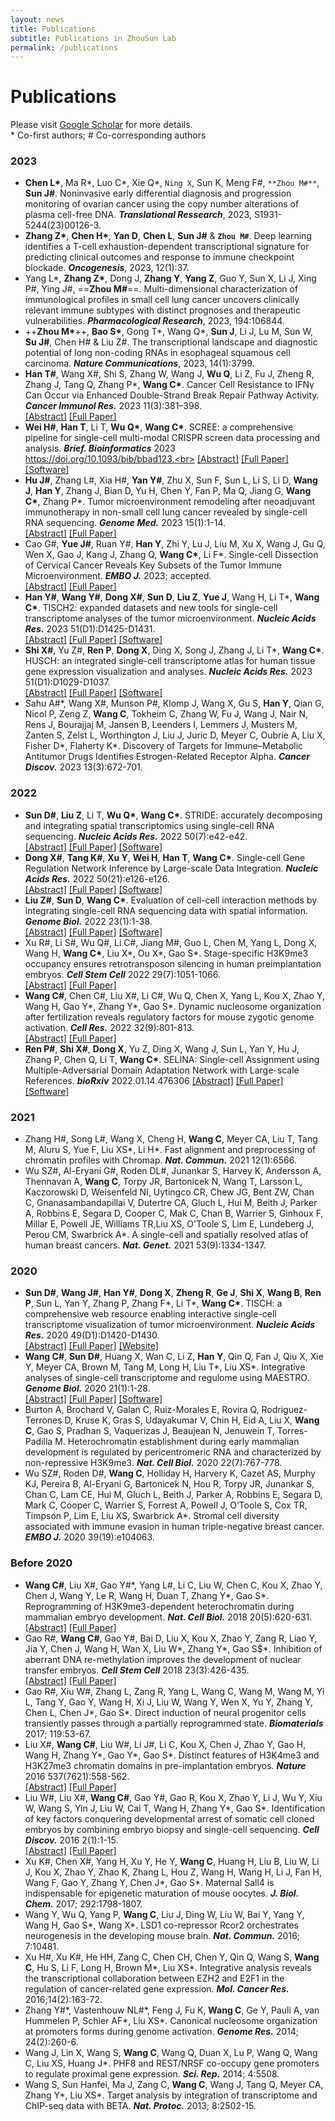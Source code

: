 ```yaml
---
layout: news
title: Publications
subtitle: Publications in ZhouSun Lab
permalink: /publications
---
```


# Publications

Please visit [Google Scholar](https://scholar.google.com.hk/citations?hl=zh-CN&user=O5RxsC8AAAAJ) for more details.<br>
\* Co-first authors; \# Co-corresponding authors

### 2023
- **Chen L\***, Ma R\*, Luo C\*, Xie Q\*, `Ning X`, Sun K, Meng F#, `**Zhou M#**`, **Sun J#**. Noninvasive early differential diagnosis and progression monitoring of ovarian cancer using the copy number alterations of plasma cell-free DNA. _**Translational Ressearch**_, 2023, S1931-5244&#40;23&#41;00126-3.
- **Zhang Z\***, **Chen H\***, **Yan D**, **Chen L**, **Sun J#** & **`Zhou M#`**. Deep learning identifies a T-cell exhaustion-dependent transcriptional signature for predicting clinical outcomes and response to immune checkpoint blockade. _**Oncogenesis**_, 2023, 12&#40;1&#41;:37.
- Yang L\*, **Zhang Z\***, Dong J, **Zhang Y**, **Yang Z**, Guo Y, Sun X, Li J, Xing P#, Ying J#, ==**Zhou M#**==. Multi-dimensional characterization of immunological profiles in small cell lung cancer uncovers clinically relevant immune subtypes with distinct prognoses and therapeutic vulnerabilities. _**Pharmacological Research**_, 2023, 194:106844.
- ++**Zhou M\***++, **Bao S\***, Gong T\*, Wang Q\*, **Sun J**, Li J, Lu M, Sun W, **Su J#**, Chen H# & Liu Z#. The transcriptional landscape and diagnostic potential of long non-coding RNAs in esophageal squamous cell carcinoma. _**Nature Communications**_, 2023, 14&#40;1&#41;:3799.
- **Han T#**, Wang X#, Shi S, Zhang W, Wang J, **Wu Q**, Li Z, Fu J, Zheng R, Zhang J, Tang Q, Zhang P\*, **Wang C\***. Cancer Cell Resistance to IFNγ Can Occur via Enhanced Double-Strand Break Repair Pathway Activity. _**Cancer Immunol Res.**_ 2023 11(3):381–398.<br>
[[Abstract]](https://aacrjournals.org/cancerimmunolres/article-abstract/doi/10.1158/2326-6066.CIR-22-0056/716422/Cancer-Cell-Resistance-to-IFN-Can-Occur-via)
[[Full Paper]](/resources/publications/2023_CIR_INFG.pdf)
- **Wei H#**, **Han T**, Li T, **Wu Q\***, **Wang C\***. SCREE: a comprehensive pipeline for single-cell multi-modal CRISPR screen data processing and analysis. _**Brief. Bioinformatics**_ 2023 https://doi.org/10.1093/bib/bbad123.<br>
[[Abstract]](https://academic.oup.com/bib/advance-article-abstract/doi/10.1093/bib/bbad123/7095415?utm_source=advanceaccess&utm_campaign=bib&utm_medium=email)
[[Full Paper]](/resources/publications/2023_BIB_SCREE.pdf)
[[Software]](https://github.com/wanglabtongji/SCREE)
- **Hu J#**, Zhang L#, Xia H#, **Yan Y#**, Zhu X, Sun F, Sun L, Li S, Li D, **Wang J**, **Han Y**, Zhang J, Bian D, Yu H, Chen Y, Fan P, Ma Q, Jiang G, **Wang C\***, Zhang P\*. Tumor microenvironment remodeling after neoadjuvant immunotherapy in non-small cell lung cancer revealed by single-cell RNA sequencing. _**Genome Med.**_ 2023 15(1):1-14.<br>
[[Abstract]](https://link.springer.com/article/10.1186/s13073-023-01164-9)
[[Full Paper]](/resources/publications/2023_GM_NSCLC.pdf)
- Cao G#, **Yue J#**, Ruan Y#, **Han Y**, Zhi Y, Lu J, Liu M, Xu X, Wang J, Gu Q, Wen X, Gao J, Kang J, Zhang Q, **Wang C\***, Li F\*. Single-cell Dissection of Cervical Cancer Reveals Key Subsets of the Tumor Immune Microenvironment. _**EMBO J.**_ 2023; accepted. <br>
[[Abstract]](https://www.embopress.org/doi/abs/10.15252/embj.2022110757)
[[Full Paper]](/resources/publications/2023_EMBOJ_CESC.pdf)
- **Han Y#**, **Wang Y#**, **Dong X#**, **Sun D**, **Liu Z**, **Yue J**, Wang H, Li T\*, **Wang C\***. TISCH2: expanded datasets and new tools for single-cell transcriptome analyses of the tumor microenvironment. _**Nucleic Acids Res.**_ 2023 51(D1):D1425-D1431.<br> 
[[Abstract]](https://academic.oup.com/nar/advance-article/doi/10.1093/nar/gkac959/6793806?login=false)
[[Full Paper]](/resources/publications/2022_NAR_TISCH.pdf)
[[Software]](http://tisch.comp-genomics.org/)
- **Shi X#**, Yu Z#, **Ren P**, **Dong X**, Ding X, Song J, Zhang J, Li T\*, **Wang C\***. HUSCH: an integrated single-cell transcriptome atlas for human tissue gene expression visualization and analyses. _**Nucleic Acids Res.**_ 2023 51(D1):D1029-D1037.<br>
[[Abstract]](https://academic.oup.com/nar/advance-article/doi/10.1093/nar/gkac1001/6786201?login=false)
[[Full Paper]](/resources/publications/2022_NAR_HUSCH.pdf)
[[Software]](http://husch.comp-genomics.org/)
- Sahu A#\*, Wang X#, Munson P#, Klomp J, Wang X, Gu S, **Han Y**, Qian G, Nicol P, Zeng Z, **Wang C**, Tokheim C, Zhang W, Fu J, Wang J, Nair N, Rens J, Bourajjaj M, Jansen B, Leenders I, Lemmers J, Musters M, Zanten S, Zelst L, Worthington J, Liu J, Juric D, Meyer C, Oubrie A, Liu X, Fisher D\*, Flaherty K\*. Discovery of Targets for Immune–Metabolic Antitumor Drugs Identifies Estrogen-Related Receptor Alpha. _**Cancer Discov.**_ 2023 13(3):672-701.<br>

### 2022
- **Sun D#**, **Liu Z**, Li T, **Wu Q\***, **Wang C\***. STRIDE: accurately decomposing and integrating spatial transcriptomics using single-cell RNA sequencing. _**Nucleic Acids Res.**_ 2022 50(7):e42-e42.<br>
[[Abstract]](https://academic.oup.com/nar/article-abstract/50/7/e42/6543547)
[[Full Paper]](/resources/publications/2022_NAR_STRIDE.pdf)
[[Software]](https://github.com/wanglabtongji/STRIDE)
- **Dong X#**, **Tang K#**, **Xu Y**, **Wei H**, **Han T**, **Wang C\***. Single-cell Gene Regulation Network Inference by Large-scale Data Integration. _**Nucleic Acids Res.**_ 2022 50(21):e126-e126.<br>
[[Abstract]](https://academic.oup.com/nar/advance-article/doi/10.1093/nar/gkac819/6717821?login=false)
[[Full Paper]](/resources/publications/2022_NAR_SCRIP.pdf)
[[Software]](https://github.com/wanglabtongji/SRIP)
- **Liu Z#**, **Sun D**, **Wang C\***. Evaluation of cell-cell interaction methods by integrating single-cell RNA sequencing data with spatial information. _**Genome Biol.**_ 2022 23(1):1-38.<br> 
[[Abstract]](https://genomebiology.biomedcentral.com/articles/10.1186/s13059-022-02783-y)
[[Full Paper]](/resources/publications/2022_GB_CCI.pdf)
[[Software]](https://github.com/wanglabtongji/CCI)
- Xu R#, Li S#, Wu Q#, Li C#, Jiang M#, Guo L, Chen M, Yang L, Dong X, Wang H, **Wang C\***, Liu X\*, Ou X\*, Gao S\*. Stage-specific H3K9me3 occupancy ensures retrotransposon silencing in human preimplantation embryos. _**Cell Stem Cell**_ 2022 29(7):1051-1066.<br>
[[Abstract]](https://www.sciencedirect.com/science/article/abs/pii/S1934590922002508)
[[Full Paper]](/resources/publications/2022_CSC_H3K9me3.pdf)
- **Wang C#**, Chen C#, Liu X#, Li C#, Wu Q, Chen X, Yang L, Kou X, Zhao Y, Wang H, Gao Y\*, Zhang Y\*, Gao S\*. Dynamic nucleosome organization after fertilization reveals regulatory factors for mouse zygotic genome activation. _**Cell Res.**_ 2022 32(9):801-813.<br>
[[Abstract]](https://www.nature.com/articles/s41422-022-00652-8)
[[Full Paper]](/resources/publications/2022_CR_Nucleosome.pdf)
- **Ren P#**, **Shi X#**, **Dong X**, Yu Z, Ding X, Wang J, Sun L, Yan Y, Hu J, Zhang P, Chen Q, Li T, **Wang C\***. SELINA: Single-cell Assignment using Multiple-Adversarial Domain Adaptation Network with Large-scale References. _**bioRxiv**_ 2022.01.14.476306
[[Abstract]](https://www.biorxiv.org/content/10.1101/2022.01.14.476306v1.abstract)
[[Full Paper]](https://www.biorxiv.org/content/10.1101/2022.01.14.476306v1.full.pdf)
[[Software]](https://github.com/wanglabtongji/SELINA)

### 2021
- Zhang H#, Song L#, Wang X, Cheng H, **Wang C**, Meyer CA, Liu T, Tang M, Aluru S, Yue F, Liu XS\*, Li H\*. Fast alignment and preprocessing of chromatin profiles with Chromap. _**Nat. Commun.**_ 2021 12(1):6566.<br>	
- Wu SZ#, Al-Eryani G#,  Roden DL#, Junankar S, Harvey K, Andersson A, Thennavan A, **Wang C**, Torpy JR, Bartonicek N, Wang T, Larsson L, Kaczorowski D, Weisenfeld NI, Uytingco CR, Chew JG, Bent ZW, Chan C, Gnanasambandapillai V, Dutertre CA, Gluch L, Hui M, Beith J, Parker A, Robbins E, Segara D, Cooper C, Mak C, Chan B, Warrier S, Ginhoux F, Millar E, Powell JE, Williams TR,Liu XS, O'Toole S, Lim E, Lundeberg J, Perou CM, Swarbrick A\*. A single-cell and spatially resolved atlas of human breast cancers. _**Nat. Genet.**_ 2021 53(9):1334-1347.<br>

### 2020
- **Sun D#**, **Wang J#**, **Han Y#**, **Dong X**, **Zheng R**, **Ge J**, **Shi X**, **Wang B**, **Ren P**, Sun L, Yan Y, Zhang P, Zhang F\*, Li T\*, **Wang C\***. TISCH: a comprehensive web resource enabling interactive single-cell transcriptome visualization of tumor microenvironment. _**Nucleic Acids Res.**_ 2020 49(D1):D1420-D1430.<br>
[[Abstract]](https://pubmed.ncbi.nlm.nih.gov/33179754/)
[[Full Paper]](/resources/publications/2020_NAR_TISCH.pdf)
[[Website]](http://tisch.comp-genomics.org/)
- **Wang C#**, **Sun D#**, Huang X, Wan C, Li Z, **Han Y**, Qin Q, Fan J, Qiu X, Xie Y, Meyer CA, Brown M, Tang M, Long H, Liu T\*, Liu XS\*. Integrative analyses of single-cell transcriptome and regulome using MAESTRO. _**Genome Biol.**_ 2020 21(1):1-28.<br>
[[Abstract]](https://pubmed.ncbi.nlm.nih.gov/32767996)
[[Full Paper]](/resources/publications/2020_GB_MAESTRO.pdf)
[[Software]](http://github.com/liulab-dfci/MAESTRO)
- Burton A, Brochard V, Galan C, Ruiz-Morales E, Rovira Q, Rodriguez-Terrones D, Kruse K, Gras S, Udayakumar V, Chin H, Eid A, Liu X, **Wang C**, Gao S, Pradhan S, Vaquerizas J, Beaujean N, Jenuwein T, Torres-Padilla M. Heterochromatin establishment during early mammalian development is regulated by pericentromeric RNA and characterized by non-repressive H3K9me3. _**Nat. Cell Biol.**_ 2020 22(7):767-778.<br>
- Wu SZ#, Roden D#, **Wang C**, Holliday H, Harvery K, Cazet AS, Murphy KJ, Pereira B, Al-Eryani G, Bartonicek N, Hou R, Torpy JR, Junankar S, Chan C, Lam CE, Hui M, Gluch L, Beith J, Parker A, Robbins E, Segara D, Mark C, Cooper C, Warrier S, Forrest A, Powell J, O’Toole S, Cox TR, Timpson P, Lim E, Liu XS, Swarbrick A\*. Stromal cell diversity associated with immune evasion in human triple-negative breast cancer. _**EMBO J.**_ 2020 39(19):e104063.<br>

### Before 2020
- **Wang C#**, Liu X#, Gao Y#\*, Yang L#, Li C, Liu W, Chen C, Kou X, Zhao Y, Chen J, Wang Y, Le R, Wang H, Duan T, Zhang Y\*, Gao S\*. Reprogramming of H3K9me3-dependent heterochromatin during mammalian embryo development. _**Nat. Cell Biol.**_ 2018 20(5):620-631.<br>
[[Abstract]](https://pubmed.ncbi.nlm.nih.gov/29686265)
[[Full Paper]](/resources/publications/2018_NCB_H3K9me3.pdf)
- Gao R#, **Wang C#**, Gao Y#, Bai D, Liu X, Kou X, Zhao Y, Zang R, Liao Y, Jia Y, Chen J, Wang H, Wan X, Liu W\*, Zhang Y\*, Gao S$\*. Inhibition of aberrant DNA re-methylation improves the development of nuclear transfer embryos. _**Cell Stem Cell**_ 2018 23(3):426-435.<br>
[[Abstract]](https://pubmed.ncbi.nlm.nih.gov/30146410)
[[Full Paper]](/resources/publications/2018_CSC_NTmethyl.pdf)
- Gao R#, Xiu W#, Zhang L, Zang R, Yang L, Wang C, Wang M, Wang M, Yi L, Tang Y, Gao Y, Wang H, Xi J, Liu W, Wang Y, Wen X, Yu Y, Zhang Y, Chen L, Chen J\*, Gao S\*. Direct induction of neural progenitor cells transiently passes through a partially reprogrammed state. _**Biomaterials**_ 2017; 119:53-67.<br>
- Liu X#, **Wang C#**, Liu W#, Li J#, Li C, Kou X, Chen J, Zhao Y, Gao H, Wang H, Zhang Y\*, Gao Y\*, Gao S\*. Distinct features of H3K4me3 and H3K27me3 chromatin domains in pre-implantation embryos. _**Nature**_ 2016 537(7621):558-562. <br>
[[Abstract]](https://pubmed.ncbi.nlm.nih.gov/27626379)
[[Full Paper]](/resources/publications/2016_Nature_H3K4me3H3K27me3.pdf)
- Liu W#, Liu X#, **Wang C#**, Gao Y#, Gao R, Kou X, Zhao Y, Li J, Wu Y, Xiu W, Wang S, Yin J, Liu W, Cai T, Wang H, Zhang Y\*, Gao S\*. Identification of key factors conquering developmental arrest of somatic cell cloned embryos by combining embryo biopsy and single-cell sequencing. _**Cell Discov.**_ 2016 2(1):1-15.<br>
[[Abstract]](https://pubmed.ncbi.nlm.nih.gov/27462457)
[[Full Paper]](/resources/publications/2016_CD_NTexpr.pdf)
- Xu K#, Chen X#, Yang H, Xu Y, He Y, **Wang C**, Huang H, Liu B, Liu W, Li J, Kou X, Zhao Y, Zhao K, Zhang L, Hou Z, Wang H, Wang H, Li J, Fan H, Wang F, Gao Y, Zhang Y, Chen J\*, Gao S\*. Maternal Sall4 is indispensable for epigenetic maturation of mouse oocytes. _**J. Biol. Chem.**_ 2017; 292:1798-1807.<br>
- Wang Y, Wu Q, Yang P, **Wang C**, Liu J, Ding W, Liu W, Bai Y, Yang Y, Wang H, Gao S\*, Wang X\*. LSD1 co-repressor Rcor2 orchestrates neurogenesis in the developing mouse brain. _**Nat. Commun.**_ 2016; 7:10481.<br>
- Xu H#, Xu K#, He HH, Zang C, Chen CH, Chen Y, Qin Q, Wang S, **Wang C**, Hu S, Li F, Long H, Brown M\*, Liu XS\*. Integrative analysis reveals the transcriptional collaboration between EZH2 and E2F1 in the regulation of cancer-related gene expression. _**Mol. Cancer Res.**_ 2016;14(2):163-72.<br>
- Zhang Y#\*, Vastenhouw NL#\*, Feng J, Fu K, **Wang C**, Ge Y, Pauli A, van Hummelen P, Schier AF\*, Liu XS\*. Canonical nucleosome organization at promoters forms during genome activation. _**Genome Res.**_ 2014; 24(2):260-6.<br>
- Wang J, Lin X, Wang S, **Wang C**, Wang Q, Duan X, Lu P, Wang Q, Wang C, Liu XS, Huang J\*. PHF8 and REST/NRSF co-occupy gene promoters to regulate proximal gene expression. _**Sci. Rep.**_ 2014; 4:5508.<br>
- Wang S, Sun Hanfei, Ma J, Zang C, **Wang C**, Wang J, Tang Q, Meyer CA, Zhang Y\*, Liu XS\*. Target analysis by integration of transcriptome and ChIP-seq data with BETA. _**Nat. Protoc.**_ 2013; 8:2502-15.<br>


